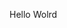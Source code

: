 Hello Wolrd





































































































































































































































































































































































































































































































































































































































































































































































































































































































































































































































































































































































































































































































































































































































































































































































































































































































































































































































































































































































































































































































































































































































































































































































































































































































































































































































































































































































































































































































































































































































































































































































































































































































































































































































